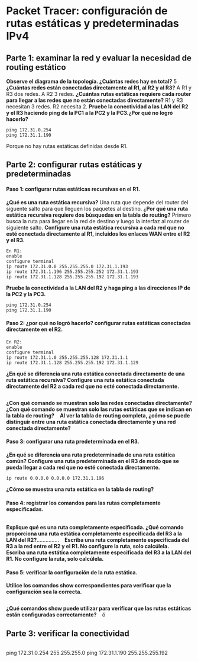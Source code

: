 # Packet Tracer: configuración de rutas estáticas y predeterminadas IPv4

## Parte 1: examinar la red y evaluar la necesidad de routing estático
**Observe el diagrama de la topología. ¿Cuántas redes hay en total?** 5
**¿Cuántas redes están conectadas directamente al R1, al R2 y al R3?** A R1 y R3 dos redes. A R2 3 redes.
**¿Cuántas rutas estáticas requiere cada router para llegar a las redes que no están conectadas directamente?** R1 y R3 necesitan 3 redes. R2 necesita 2.
**Pruebe la conectividad a las LAN del R2 y el R3 haciendo ping de la PC1 a la PC2 y la PC3.¿Por qué no logró hacerlo?**
~~~
ping 172.31.0.254
ping 172.31.1.190
~~~
Porque no hay rutas estáticas definidas desde R1.

## Parte 2: configurar rutas estáticas y predeterminadas
#### Paso 1: configurar rutas estáticas recursivas en el R1.
**¿Qué es una ruta estática recursiva?** Una ruta que depende del router del siguente salto para que lleguen los paquetes al destino.
**¿Por qué una ruta estática recursiva requiere dos búsquedas en la tabla de routing?** Primero busca la ruta para llegar en la red de destino y luego la interfaz al router de siguiente salto.
**Configure una ruta estática recursiva a cada red que no esté conectada directamente al R1, incluidos los enlaces WAN entre el R2 y el R3.**
~~~
En R1:
enable
configure terminal
ip route 172.31.0.0 255.255.255.0 172.31.1.193
ip route 172.31.1.196 255.255.255.252 172.31.1.193
ip route 172.31.1.128 255.255.255.192 172.31.1.193
~~~
**Pruebe la conectividad a la LAN del R2 y haga ping a las direcciones IP de la PC2 y la PC3.**
~~~
ping 172.31.0.254
ping 172.31.1.190
~~~


#### Paso 2: ¿por qué no logró hacerlo? configurar rutas estáticas conectadas directamente en el R2.
~~~
En R2:
enable
configure terminal
ip route 172.31.1.0 255.255.255.128 172.31.1.1
ip route 172.31.1.128 255.255.255.192 172.31.1.129
~~~
**¿En qué se diferencia una ruta estática conectada directamente de una ruta estática recursiva? Configure una ruta estática conectada directamente del R2 a cada red que no esté conectada directamente.**
~~~

~~~
**¿Con qué comando se muestran solo las redes conectadas directamente?** ` `
**¿Con qué comando se muestran solo las rutas estáticas que se indican en la tabla de routing?** ` `
**Al ver la tabla de routing completa, ¿cómo se puede distinguir entre una ruta estática conectada directamente y una red conectada directamente?**

#### Paso 3: configurar una ruta predeterminada en el R3.
**¿En qué se diferencia una ruta predeterminada de una ruta estática común? Configure una ruta predeterminada en el R3 de modo que se pueda llegar a cada red que no esté conectada directamente.**
~~~
ip route 0.0.0.0 0.0.0.0 172.31.1.196
~~~
**¿Cómo se muestra una ruta estática en la tabla de routing?** ` `

#### Paso 4: registrar los comandos para las rutas completamente especificadas.
~~~

~~~
**Explique qué es una ruta completamente especificada. ¿Qué comando proporciona una ruta estática completamente especificada del R3 a la LAN del R2?**............... ` `
**Escriba una ruta completamente especificada del R3 a la red entre el R2 y el R1. No configure la ruta, solo calcúlela.** ` `
**Escriba una ruta estática completamente especificada del R3 a la LAN del R1. No configure la ruta, solo calcúlela.** ` `

#### Paso 5: verificar la configuración de la ruta estática.
**Utilice los comandos show correspondientes para verificar que la configuración sea la correcta.**
~~~

~~~
**¿Qué comandos show puede utilizar para verificar que las rutas estáticas están configuradas correctamente?** ` ` ó ` `

## Parte 3: verificar la conectividad
~~~

~~~
ping 172.31.0.254 255.255.255.0
ping 172.31.1.190 255.255.255.192
